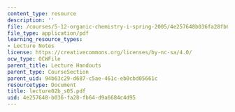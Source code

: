 ```yaml
---
content_type: resource
description: ''
file: /courses/5-12-organic-chemistry-i-spring-2005/4e257648b036fa28fb64d9a6684c4d95_lecture02b_s05.pdf
file_type: application/pdf
learning_resource_types:
- Lecture Notes
license: https://creativecommons.org/licenses/by-nc-sa/4.0/
ocw_type: OCWFile
parent_title: Lecture Handouts
parent_type: CourseSection
parent_uid: 94b63c29-d687-c5ae-461c-eb0cbd05661c
resourcetype: Document
title: lecture02b_s05.pdf
uid: 4e257648-b036-fa28-fb64-d9a6684c4d95
---
```

